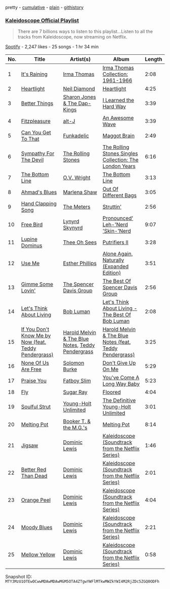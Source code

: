 pretty - [cumulative](/playlists/cumulative/37i9dQZF1DX7uhJIOvulOC.md) - [plain](/playlists/plain/37i9dQZF1DX7uhJIOvulOC) - [githistory](https://github.githistory.xyz/mackorone/spotify-playlist-archive/blob/main/playlists/plain/37i9dQZF1DX7uhJIOvulOC)

### [Kaleidoscope Official Playlist](https://open.spotify.com/playlist/37i9dQZF1DX7uhJIOvulOC)

> There are 7 billions ways to listen to this playlist...Listen to all the tracks from Kaleidoscope, now streaming on Netflix.

[Spotify](https://open.spotify.com/user/spotify) - 2,247 likes - 25 songs - 1 hr 34 min

| No. | Title | Artist(s) | Album | Length |
|---|---|---|---|---|
| 1 | [It's Raining](https://open.spotify.com/track/6939d7AvgMNTBS7tiqsdHW) | [Irma Thomas](https://open.spotify.com/artist/01Z8Z9K54zewyP04ZfGLSv) | [Irma Thomas Collection: 1961\-1966](https://open.spotify.com/album/3MhMYjRhAkiZ9F4GDkcpuy) | 2:08 |
| 2 | [Heartlight](https://open.spotify.com/track/3dC25ffC9Zlr8UysO3qqW3) | [Neil Diamond](https://open.spotify.com/artist/7mEIug7XUlQHikrFxjTWes) | [Heartlight](https://open.spotify.com/album/2v2fMp3DEe1ngLBQtRqMpR) | 4:25 |
| 3 | [Better Things](https://open.spotify.com/track/1lDrb5N8RmfD1USPQYPpUu) | [Sharon Jones & The Dap\-Kings](https://open.spotify.com/artist/6LufpoVlIYKQCu9Gjpk8B7) | [I Learned the Hard Way](https://open.spotify.com/album/4FZCwaWGcFqd2CBiJUcHnx) | 3:39 |
| 4 | [Fitzpleasure](https://open.spotify.com/track/7DdXf9x75iEVCHWfoRwRuR) | [alt\-J](https://open.spotify.com/artist/3XHO7cRUPCLOr6jwp8vsx5) | [An Awesome Wave](https://open.spotify.com/album/6k3vC8nep1BfqAIJ81L6OL) | 3:39 |
| 5 | [Can You Get To That](https://open.spotify.com/track/5lc9L9FeLBwlJPgEbq9uEw) | [Funkadelic](https://open.spotify.com/artist/450o9jw6AtiQlQkHCdH6Ru) | [Maggot Brain](https://open.spotify.com/album/3ywVzrwMQ3Kq43N9zBdBQm) | 2:49 |
| 6 | [Sympathy For The Devil](https://open.spotify.com/track/75zMKn5euxQdlkZgu4P42J) | [The Rolling Stones](https://open.spotify.com/artist/22bE4uQ6baNwSHPVcDxLCe) | [The Rolling Stones Singles Collection: The London Years](https://open.spotify.com/album/0ACOqjq9mQuCZry2kj5zkB) | 6:16 |
| 7 | [The Bottom Line](https://open.spotify.com/track/3jZcB4uYL7J1nhD9h1Dpqm) | [O.V\. Wright](https://open.spotify.com/artist/2eRG04xbRiI1AzY8uTCySk) | [The Bottom Line](https://open.spotify.com/album/0bDFKtBkBTJxTVLwZ8H80N) | 3:13 |
| 8 | [Ahmad's Blues](https://open.spotify.com/track/12UvbdBibLyCpwPvQMlQEB) | [Marlena Shaw](https://open.spotify.com/artist/0hirZ8kPPdM9pzXpoagB4w) | [Out Of Different Bags](https://open.spotify.com/album/3gdUM13NhBDjKDVXyKOioK) | 3:05 |
| 9 | [Hand Clapping Song](https://open.spotify.com/track/3COOd5xqfP3VUeTZtUKcvD) | [The Meters](https://open.spotify.com/artist/2JRvXPGWiINrnJljNJhG5s) | [Struttin'](https://open.spotify.com/album/3rnBsVeezZtrGh8QU9nbzg) | 2:56 |
| 10 | [Free Bird](https://open.spotify.com/track/5EWPGh7jbTNO2wakv8LjUI) | [Lynyrd Skynyrd](https://open.spotify.com/artist/4MVyzYMgTwdP7Z49wAZHx0) | [Pronounced' Leh\-'Nerd 'Skin\-'Nerd](https://open.spotify.com/album/6DExt1eX4lflLacVjHHbOs) | 9:07 |
| 11 | [Lupine Dominus](https://open.spotify.com/track/6MW8aQyILwnaTMAcful96e) | [Thee Oh Sees](https://open.spotify.com/artist/3qYfqdVwX0fil71onLpLkh) | [Putrifiers II](https://open.spotify.com/album/4Mb4d8OrougDMQalZ1c90i) | 3:28 |
| 12 | [Use Me](https://open.spotify.com/track/5eFfHWOxG08HgkpVoSEPBf) | [Esther Phillips](https://open.spotify.com/artist/0WZ7IgzdjPvwFdjDjjuZm7) | [Alone Again, Naturally \(Expanded Edition\)](https://open.spotify.com/album/5e5P0LttxIUtbeLjxtuftu) | 3:51 |
| 13 | [Gimme Some Lovin'](https://open.spotify.com/track/3yobZXbEQQJq7wBazWGDVg) | [The Spencer Davis Group](https://open.spotify.com/artist/3i9hP422d2KMjaupTzBNVS) | [The Best Of Spencer Davis Group](https://open.spotify.com/album/6hWcuAd9vwJ0Dqbobj3ksb) | 2:56 |
| 14 | [Let's Think About Living](https://open.spotify.com/track/2KwHEWuvd2JCWVK0oQyLkf) | [Bob Luman](https://open.spotify.com/artist/7GHomDn4a8u8k0AlUTwBWQ) | [Let's Think About Living \- The Best Of Bob Luman](https://open.spotify.com/album/7qABdp7hKAd4SzKleG7snt) | 2:08 |
| 15 | [If You Don't Know Me by Now \(feat\. Teddy Pendergrass\)](https://open.spotify.com/track/3NElqDNNnzvWYOwsbxLQKN) | [Harold Melvin & The Blue Notes](https://open.spotify.com/artist/438JBZR1AR0l04AzcYW9gy), [Teddy Pendergrass](https://open.spotify.com/artist/68kACMx6A3D2BYiO056MeQ) | [Harold Melvin & The Blue Notes \(feat\. Teddy Pendergrass\)](https://open.spotify.com/album/3Yqyi7rmyXYDbcc0qJzXef) | 3:25 |
| 16 | [None Of Us Are Free](https://open.spotify.com/track/1MBgaJoraHR7RHgAV58QU4) | [Solomon Burke](https://open.spotify.com/artist/4nts0oxMT67lVUoi5Kjxrb) | [Don't Give Up On Me](https://open.spotify.com/album/5fPt2yO2JG9ymtO1PNz5iK) | 5:29 |
| 17 | [Praise You](https://open.spotify.com/track/3yGy1JYz3zQKlxSgjgpQqX) | [Fatboy Slim](https://open.spotify.com/artist/4Y7tXHSEejGu1vQ9bwDdXW) | [You've Come A Long Way Baby](https://open.spotify.com/album/5oF9RaCKaF7e5siW9zdl6L) | 5:23 |
| 18 | [Fly](https://open.spotify.com/track/3uPfVXcjnpOjyzI3jb3js4) | [Sugar Ray](https://open.spotify.com/artist/4uN3DsfENc7dp0OLO0FEIb) | [Floored](https://open.spotify.com/album/3jMUfZpBUTZOl91khbj4ic) | 4:04 |
| 19 | [Soulful Strut](https://open.spotify.com/track/6v8mOtpRlXbG3BOauqPRHC) | [Young\-Holt Unlimited](https://open.spotify.com/artist/5r2DrmyTTiDTQaFz3tyX8W) | [The Definitive Young\-Holt Unlimited](https://open.spotify.com/album/6Piq6lFLq7hwbDgyS3pOgJ) | 3:01 |
| 20 | [Melting Pot](https://open.spotify.com/track/6EjWezCHHgaqxpQYhLSlP7) | [Booker T\. & the M.G.'s](https://open.spotify.com/artist/2vDV0T8sxx2ENnKXds75e5) | [Melting Pot](https://open.spotify.com/album/75TzwEVGXEdWHu4XjOuRF8) | 8:14 |
| 21 | [Jigsaw](https://open.spotify.com/track/26YwP9yDHHR7oohsqjF9u0) | [Dominic Lewis](https://open.spotify.com/artist/3L0d5AOt1pZZ2HxjJ15p2U) | [Kaleidoscope \(Soundtrack from the Netflix Series\)](https://open.spotify.com/album/5NneE2ZErwmfooc3nyj5y3) | 1:46 |
| 22 | [Better Red Than Dead](https://open.spotify.com/track/4uq0TaIF5WhNM91piRhXP8) | [Dominic Lewis](https://open.spotify.com/artist/3L0d5AOt1pZZ2HxjJ15p2U) | [Kaleidoscope \(Soundtrack from the Netflix Series\)](https://open.spotify.com/album/5NneE2ZErwmfooc3nyj5y3) | 2:01 |
| 23 | [Orange Peel](https://open.spotify.com/track/2lZBux5o2uMIT3mWeZ94z4) | [Dominic Lewis](https://open.spotify.com/artist/3L0d5AOt1pZZ2HxjJ15p2U) | [Kaleidoscope \(Soundtrack from the Netflix Series\)](https://open.spotify.com/album/5NneE2ZErwmfooc3nyj5y3) | 4:04 |
| 24 | [Moody Blues](https://open.spotify.com/track/27hcY2AQMyLxFjo62Rz6MW) | [Dominic Lewis](https://open.spotify.com/artist/3L0d5AOt1pZZ2HxjJ15p2U) | [Kaleidoscope \(Soundtrack from the Netflix Series\)](https://open.spotify.com/album/5NneE2ZErwmfooc3nyj5y3) | 2:21 |
| 25 | [Mellow Yellow](https://open.spotify.com/track/6d9r6Ylqk90SFejCA8Ggar) | [Dominic Lewis](https://open.spotify.com/artist/3L0d5AOt1pZZ2HxjJ15p2U) | [Kaleidoscope \(Soundtrack from the Netflix Series\)](https://open.spotify.com/album/5NneE2ZErwmfooc3nyj5y3) | 0:58 |

Snapshot ID: `MTY3MzU1OTEwOCwwMDAwMDAwMGM5OTA4ZTgwYWFlMTkwMWZkYWI4M2RjZDc5ZGQ0ODFh`
